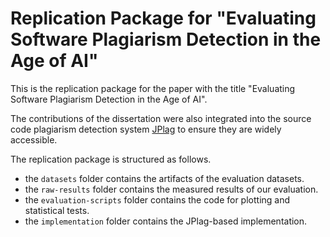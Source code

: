 # Replication Package for "Evaluating Software Plagiarism Detection in the Age of AI"

This is the replication package for the paper with the title "Evaluating Software Plagiarism Detection in the Age of AI".

The contributions of the dissertation were also integrated into the source code plagiarism detection system [JPlag](https://github.com/jplag/JPlag/) to ensure they are widely accessible.

The replication package is structured as follows.

- the `datasets` folder contains the artifacts of the evaluation datasets.
- the `raw-results` folder contains the measured results of our evaluation.
- the `evaluation-scripts` folder contains the code for plotting and statistical tests.
- the `implementation` folder contains the JPlag-based implementation.